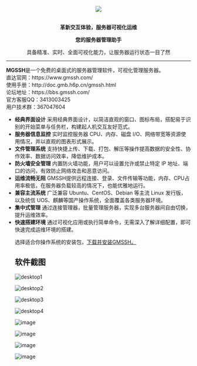 <div align="center"><img src="https://github.com/user-attachments/assets/5ddc7af8-8a03-40d0-a946-1017adfc31cf" /></div>
<br>
<p align="center"><strong>革新交互体验，服务器可视化运维</strong></p>
<p align="center"><strong>您的服务器管理助手</strong></p>
<p align="center">具备精准、实时、全面可视化能力，让服务器运行状态一目了然</p>
<hr />
<b>MGSSH</b>是一个免费的桌面式的服务器管理软件，可视化管理服务器。<br>
直达官网：https://www.gmssh.com/<br>
使用手册：http://doc.gmb.h6p.cn/gmssh.html<br>
论坛地址：https://bbs.gmssh.com/<br>
官方客服QQ：3413003425<br>
用户技术群：367047604<br>
<ul>
<li> <b>经典界面设计</b> 
采用经典界面设计，以简洁直观的窗口、图标布局，搭配易于识别的开始菜单与任务栏，构建起人机交互友好范式。</li>
<li><b>服务器信息监控</b> 
实时监控服务器 CPU、内存、磁盘 I/O、网络带宽等资源使用情况，并以直观的图表形式展示。</li>
<li><b>文件管理系统</b> 
支持快捷上传、下载、打包、解压等操作提高数据的安全性、协作效率、数据访问效率，降低维护成本。</li>
<li><b>防火墙安全管理</b> 
内置防火墙功能，用户可以设置允许或禁止特定 IP 地址、端口的访问，有效防止网络攻击和恶意访问。</li>
<li><b>运维流畅无阻</b> 
GMSSH提供远程连接、登录、文件传输等功能，内存、CPU占用率极低，在服务器负载较高的情况下，也能优雅地运行。</li>
<li><b>兼容主流系统</b> 
广泛兼容 Ubuntu、CentOS、Debian 等主流 Linux 发行版，以及统信 UOS、麒麟等国产操作系统，全面覆盖各类服务器环境。</li>
<li><b>集中式管理</b> 
通过连接管理器，批量管理服务器，实现多台服务器间自由切换，提升运维效率。</li>
<li><b>快速搭建环境</b> 
通过可视化应用或执行简单命令，无需深入了解详细配置，即可快速完成运维环境的搭建。</li>

选择适合你操作系统的安装包，<a href="http://web.gmb.h6p.cn/download">下载并安装GMSSH。</a> <br>

<h2>软件截图</h2>
  
![desktop1](https://github.com/user-attachments/assets/a76fbc09-b795-4220-8e02-c4b0deccb132)
  
![desktop2](https://github.com/user-attachments/assets/103424ad-0c13-4599-b042-8fecbb6cb76e)

![desktop3](https://github.com/user-attachments/assets/7412835d-b5b4-4a82-a5d3-03b822e4113e)

![desktop4](https://github.com/user-attachments/assets/c65bbb6d-de9b-4ccd-aadf-dd09d2432a68)

![image](https://github.com/user-attachments/assets/77203629-d559-494f-8e35-a9d55ed44d33)

![image](https://github.com/user-attachments/assets/b1659c85-ac69-494b-9259-4f9eb5a84034)

![image](https://github.com/user-attachments/assets/cc104f54-ffa3-4c47-bc78-11ae57fde432)

![image](https://github.com/user-attachments/assets/095a1a63-a69f-4f12-a8c5-211ee13741ef)





